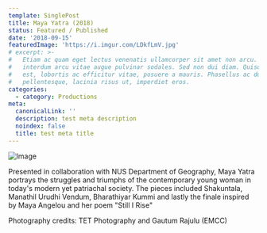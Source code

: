 ```yaml
---
template: SinglePost
title: Maya Yatra (2018)
status: Featured / Published
date: '2018-09-15'
featuredImage: 'https://i.imgur.com/LDkfLmV.jpg'
# excerpt: >-
#   Etiam ac quam eget lectus venenatis ullamcorper sit amet non arcu. Nullam
#   interdum arcu vitae augue pulvinar sodales. Sed non dui diam. Quisque lectus
#   est, lobortis ac efficitur vitae, posuere a mauris. Phasellus ac dui
#   pellentesque, lacinia risus ut, imperdiet eros.
categories:
  - category: Productions
meta:
  canonicalLink: ''
  description: test meta description
  noindex: false
  title: test meta title
---
```


![Image](https://i.imgur.com/LDkfLmV.jpg)

Presented in collaboration with NUS Department of Geography, Maya Yatra portrays the struggles and triumphs of the contemporary young woman in today's modern yet patriachal society. The pieces included Shakuntala, Manathil Urudhi Vendum, Bharathiyar Kummi and lastly the finale inspired by Maya Angelou and her poem "Still I Rise" 

Photography credits: TET Photography and Gautum Rajulu (EMCC)  